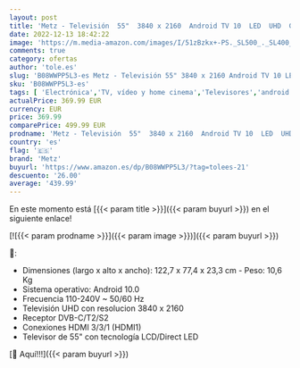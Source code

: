 ```yaml
---
layout: post
title: 'Metz - Televisión  55"  3840 x 2160  Android TV 10  LED  UHD  Google Assistant  Color Negro'
date: 2022-12-13 18:42:22
image: 'https://m.media-amazon.com/images/I/51zBzkx+-PS._SL500_._SL400_.jpg'
comments: true
category: ofertas
author: 'tole.es'
slug: 'B08WWPP5L3-es Metz - Televisión 55" 3840 x 2160 Android TV 10 LED UHD...'
sku: 'B08WWPP5L3-es'
tags: [ 'Electrónica','TV, vídeo y home cinema','Televisores','android','metz','🇪🇸', ]
actualPrice: 369.99 EUR
currency: EUR
price: 369.99
comparePrice: 499.99 EUR
prodname: 'Metz - Televisión  55"  3840 x 2160  Android TV 10  LED  UHD  Google Assistant  Color Negro'
country: 'es'
flag: '🇪🇸'
brand: 'Metz'
buyurl: 'https://www.amazon.es/dp/B08WWPP5L3/?tag=tolees-21'
descuento: '26.00'
average: '439.99'
---
```


En este momento está [{{< param title >}}]({{< param buyurl >}}) en el siguiente enlace!

[![{{< param prodname >}}]({{< param image >}})]({{< param buyurl >}})

🔎:

- Dimensiones (largo x alto x ancho): 122,7 x 77,4 x 23,3 cm - Peso: 10,6 Kg
- Sistema operativo: Android 10.0
- Frecuencia 110-240V ~ 50/60 Hz
- Televisión UHD con resolucion 3840 x 2160
- Receptor DVB-C/T2/S2
- Conexiones HDMI 3/3/1 (HDMI1)
- Televisor de 55" con tecnología LCD/Direct LED

[🛒 Aquí!!!]({{< param buyurl >}})
